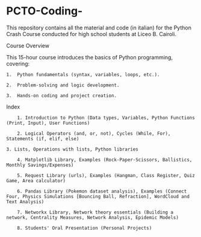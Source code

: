# PCTO-Coding-
This repository contains all the material and code (in italian) for the Python Crash Course conducted for high school students at Liceo B. Cairoli.

Course Overview

This 15-hour course introduces the basics of Python programming, covering:

	1.	Python fundamentals (syntax, variables, loops, etc.).
 
	2.	Problem-solving and logic development.
 
	3.	Hands-on coding and project creation.



Index


        1. Introduction to Python (Data types, Variables, Python Functions (Print, Input), User Functions)

        2. Logical Operators (and, or, not), Cycles (While, For), Statements (if, elif, else)
	
	3. Lists, Operations with lists, Python libraries
 
        4. Matplotlib Library, Examples (Rock-Paper-Scissors, Ballistics, Monthly Savings/Expenses)
	
        5. Request Library (urls), Examples (Hangman, Class Register, Quiz Game, Area calculator)
	
        6. Pandas Library (Pokemon dataset analysis), Examples (Connect Four, Physics Simulations [Bouncing Ball, Refraction], WordCloud and Text Analysis)
	
        7. Networkx Library, Network theory essentials (Building a network, Centrality Measures, Network Analysis, Epidemic Models) 

        8. Students' Oral Presentation (Personal Projects)
        
        
